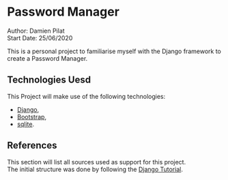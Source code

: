 # Password Manager

Author: Damien Pilat  
Start Date: 25/06/2020

This is a personal project to familiarise myself with the Django framework 
to create a Password Manager.

## Technologies Uesd
This Project will make use of the following technologies:
* [Django](https://www.djangoproject.com/),
* [Bootstrap](https://getbootstrap.com/),
* [sqlite](https://www.sqlite.org/).

## References
This section will list all sources used as support for this project.  
The initial structure was done by following the [Django Tutorial](https://docs.djangoproject.com/en/3.0/intro/tutorial01/).


